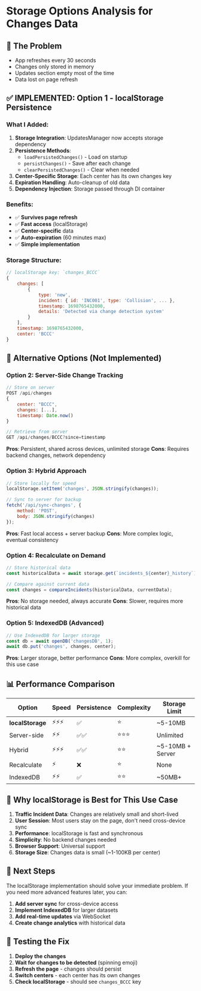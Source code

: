 # Storage Options Analysis for Changes Data

## 🎯 **The Problem**
- App refreshes every 30 seconds
- Changes only stored in memory
- Updates section empty most of the time
- Data lost on page refresh

## ✅ **IMPLEMENTED: Option 1 - localStorage Persistence**

### What I Added:
1. **Storage Integration**: UpdatesManager now accepts storage dependency
2. **Persistence Methods**: 
   - `loadPersistedChanges()` - Load on startup
   - `persistChanges()` - Save after each change
   - `clearPersistedChanges()` - Clear when needed
3. **Center-Specific Storage**: Each center has its own changes key
4. **Expiration Handling**: Auto-cleanup of old data
5. **Dependency Injection**: Storage passed through DI container

### Benefits:
- ✅ **Survives page refresh**
- ✅ **Fast access** (localStorage)
- ✅ **Center-specific** data
- ✅ **Auto-expiration** (60 minutes max)
- ✅ **Simple implementation**

### Storage Structure:
```javascript
// localStorage key: `changes_BCCC`
{
    changes: [
        {
            type: 'new',
            incident: { id: 'INC001', type: 'Collision', ... },
            timestamp: 1698765432000,
            details: 'Detected via change detection system'
        }
    ],
    timestamp: 1698765432000,
    center: 'BCCC'
}
```

## 🔄 **Alternative Options (Not Implemented)**

### Option 2: Server-Side Change Tracking
```javascript
// Store on server
POST /api/changes
{
    center: "BCCC",
    changes: [...],
    timestamp: Date.now()
}

// Retrieve from server
GET /api/changes/BCCC?since=timestamp
```

**Pros**: Persistent, shared across devices, unlimited storage
**Cons**: Requires backend changes, network dependency

### Option 3: Hybrid Approach
```javascript
// Store locally for speed
localStorage.setItem('changes', JSON.stringify(changes));

// Sync to server for backup
fetch('/api/sync-changes', { 
    method: 'POST', 
    body: JSON.stringify(changes) 
});
```

**Pros**: Fast local access + server backup
**Cons**: More complex logic, eventual consistency

### Option 4: Recalculate on Demand
```javascript
// Store historical data
const historicalData = await storage.get(`incidents_${center}_history`);

// Compare against current data
const changes = compareIncidents(historicalData, currentData);
```

**Pros**: No storage needed, always accurate
**Cons**: Slower, requires more historical data

### Option 5: IndexedDB (Advanced)
```javascript
// Use IndexedDB for larger storage
const db = await openDB('changesDB', 1);
await db.put('changes', changes, center);
```

**Pros**: Larger storage, better performance
**Cons**: More complex, overkill for this use case

## 📊 **Performance Comparison**

| Option | Speed | Persistence | Complexity | Storage Limit |
|--------|-------|-------------|------------|---------------|
| **localStorage** | ⚡⚡⚡ | ✅ | ⭐ | ~5-10MB |
| Server-side | ⚡⚡ | ✅✅ | ⭐⭐⭐ | Unlimited |
| Hybrid | ⚡⚡⚡ | ✅✅ | ⭐⭐ | ~5-10MB + Server |
| Recalculate | ⚡ | ❌ | ⭐ | None |
| IndexedDB | ⚡⚡ | ✅ | ⭐⭐ | ~50MB+ |

## 🎯 **Why localStorage is Best for This Use Case**

1. **Traffic Incident Data**: Changes are relatively small and short-lived
2. **User Session**: Most users stay on the page, don't need cross-device sync
3. **Performance**: localStorage is fast and synchronous
4. **Simplicity**: No backend changes needed
5. **Browser Support**: Universal support
6. **Storage Size**: Changes data is small (~1-100KB per center)

## 🚀 **Next Steps**

The localStorage implementation should solve your immediate problem. If you need more advanced features later, you can:

1. **Add server sync** for cross-device access
2. **Implement IndexedDB** for larger datasets
3. **Add real-time updates** via WebSocket
4. **Create change analytics** with historical data

## 🔧 **Testing the Fix**

1. **Deploy the changes**
2. **Wait for changes to be detected** (spinning emoji)
3. **Refresh the page** - changes should persist
4. **Switch centers** - each center has its own changes
5. **Check localStorage** - should see `changes_BCCC` key
